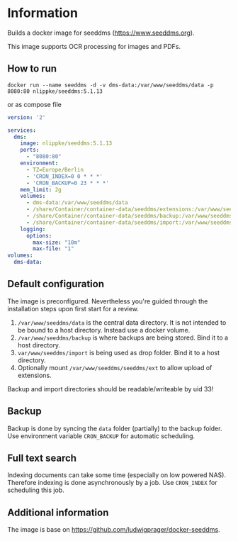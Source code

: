 # Information

Builds a docker image for seeddms (https://www.seeddms.org).

This image supports OCR processing for images and PDFs.

## How to run

`docker run --name seeddms -d -v dms-data:/var/www/seeddms/data -p 8080:80 nlippke/seeddms:5.1.13`

or as compose file

```yaml
version: '2'

services:
  dms:
    image: nlippke/seeddms:5.1.13
    ports:
      - "8080:80"
    environment:
      - TZ=Europe/Berlin
      - 'CRON_INDEX=0 0 * * *'
      - 'CRON_BACKUP=0 23 * * *'
    mem_limit: 2g
    volumes:
      - dms-data:/var/www/seeddms/data
      - /share/Container/container-data/seeddms/extensions:/var/www/seeddms/seeddms/ext
      - /share/Container/container-data/seeddms/backup:/var/www/seeddms/backup
      - /share/Container/container-data/seeddms/import:/var/www/seeddms/import
    logging:
      options:
        max-size: "10m"
        max-file: "1"
volumes:
  dms-data:
```

## Default configuration

The image is preconfigured. Nevertheless you're guided through the installation steps upon first start for a review.

1. `/var/www/seeddms/data` is the central data directory. It is not intended to be bound to a host directory. Instead use a docker volume.
2. `/var/www/seeddms/backup` is where backups are being stored. Bind it to a host directory.
3. `var/www/seeddms/import` is being used as drop folder. Bind it to a host directory.
4. Optionally mount `/var/www/seeddms/seeddms/ext` to allow upload of extensions.

Backup and import directories should be readable/writeable by uid 33!

## Backup

Backup is done by syncing the `data` folder (partially) to the backup folder. Use environment variable `CRON_BACKUP` for automatic scheduling.

## Full text search

Indexing documents can take some time (especially on low powered NAS). Therefore indexing is done asynchronously by a job. Use `CRON_INDEX` for scheduling this job. 

## Additional information

The image is base on https://github.com/ludwigprager/docker-seeddms.

